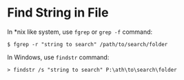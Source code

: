 # Find String in File

In *nix like system, use `fgrep` or `grep -f` command:

  ```console
$ fgrep -r "string to search" /path/to/search/folder
  ```

In Windows, use `findstr` command:

  ```console
> findstr /s "string to search" P:\ath\to\search\folder
  ```
